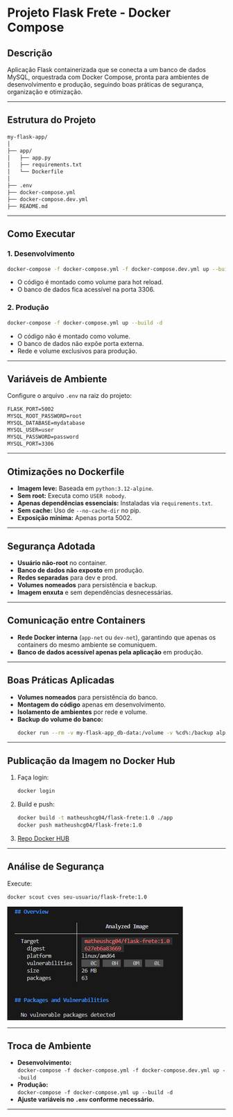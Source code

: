 # Projeto Flask Frete - Docker Compose

## Descrição

Aplicação Flask containerizada que se conecta a um banco de dados MySQL, orquestrada com Docker Compose, pronta para ambientes de desenvolvimento e produção, seguindo boas práticas de segurança, organização e otimização.

---

## Estrutura do Projeto

```
my-flask-app/
│
├── app/
│   ├── app.py
│   ├── requirements.txt
│   └── Dockerfile
│
├── .env
├── docker-compose.yml
├── docker-compose.dev.yml
├── README.md
```

---

## Como Executar

### 1. Desenvolvimento

```sh
docker-compose -f docker-compose.yml -f docker-compose.dev.yml up --build
```

- O código é montado como volume para hot reload.
- O banco de dados fica acessível na porta 3306.

### 2. Produção

```sh
docker-compose -f docker-compose.yml up --build -d
```

- O código não é montado como volume.
- O banco de dados não expõe porta externa.
- Rede e volume exclusivos para produção.

---

## Variáveis de Ambiente

Configure o arquivo `.env` na raiz do projeto:

```
FLASK_PORT=5002
MYSQL_ROOT_PASSWORD=root
MYSQL_DATABASE=mydatabase
MYSQL_USER=user
MYSQL_PASSWORD=password
MYSQL_PORT=3306
```

---

## Otimizações no Dockerfile

- **Imagem leve:** Baseada em `python:3.12-alpine`.
- **Sem root:** Executa como `USER nobody`.
- **Apenas dependências essenciais:** Instaladas via `requirements.txt`.
- **Sem cache:** Uso de `--no-cache-dir` no pip.
- **Exposição mínima:** Apenas porta 5002.

---

## Segurança Adotada

- **Usuário não-root** no container.
- **Banco de dados não exposto** em produção.
- **Redes separadas** para dev e prod.
- **Volumes nomeados** para persistência e backup.
- **Imagem enxuta** e sem dependências desnecessárias.

---

## Comunicação entre Containers

- **Rede Docker interna** (`app-net` ou `dev-net`), garantindo que apenas os containers do mesmo ambiente se comuniquem.
- **Banco de dados acessível apenas pela aplicação** em produção.

---

## Boas Práticas Aplicadas

- **Volumes nomeados** para persistência do banco.
- **Montagem do código** apenas em desenvolvimento.
- **Isolamento de ambientes** por rede e volume.
- **Backup do volume do banco:**
  ```sh
  docker run --rm -v my-flask-app_db-data:/volume -v %cd%:/backup alpine tar czf /backup/backup.tar.gz -C /volume .
  ```

---

## Publicação da Imagem no Docker Hub

1. Faça login:
   ```sh
   docker login
   ```
2. Build e push:
   ```sh
   docker build -t matheushcg04/flask-frete:1.0 ./app
   docker push matheushcg04/flask-frete:1.0
   ```
3. [Repo Docker HUB](https://hub.docker.com/repository/docker/matheushcg04/flask-frete/general)

---

## Análise de Segurança

Execute:
```sh
docker scout cves seu-usuario/flask-frete:1.0
```
![Análise de Segurança](image.png)

---

## Troca de Ambiente

- **Desenvolvimento:**  
  `docker-compose -f docker-compose.yml -f docker-compose.dev.yml up --build`
- **Produção:**  
  `docker-compose -f docker-compose.yml up --build -d`
- **Ajuste variáveis no `.env` conforme necessário.**

---
